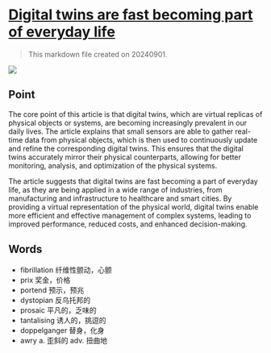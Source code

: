 # [Digital twins are fast becoming part of everyday life](https://archive.is/b9Agm)

> This markdown file created on 20240901.

![](https://archive.is/b9Agm/ec22e4ebb43870196afeeb7b3f47d14afdee3948.avif)

## Point

The core point of this article is that digital twins, which are virtual replicas of physical objects or systems, are becoming increasingly prevalent in our daily lives. The article explains that small sensors are able to gather real-time data from physical objects, which is then used to continuously update and refine the corresponding digital twins. This ensures that the digital twins accurately mirror their physical counterparts, allowing for better monitoring, analysis, and optimization of the physical systems.

The article suggests that digital twins are fast becoming a part of everyday life, as they are being applied in a wide range of industries, from manufacturing and infrastructure to healthcare and smart cities. By providing a virtual representation of the physical world, digital twins enable more efficient and effective management of complex systems, leading to improved performance, reduced costs, and enhanced decision-making.



## Words

- fibrillation 纤维性颤动，心颤
- prix 奖金，价格
- portend 预示，预兆
- dystopian 反乌托邦的
- prosaic 平凡的，乏味的
- tantalising 诱人的，挑逗的
- doppelganger 替身，化身
- awry a. 歪斜的 adv. 扭曲地
